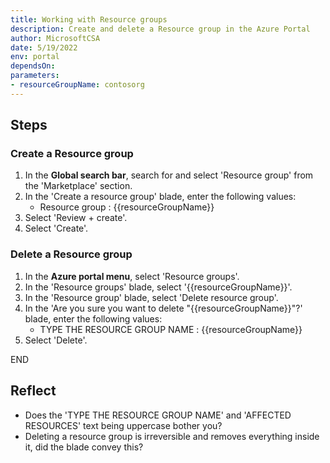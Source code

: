 ```yaml
---
title: Working with Resource groups
description: Create and delete a Resource group in the Azure Portal 
author: MicrosoftCSA
date: 5/19/2022
env: portal
dependsOn:
parameters:
- resourceGroupName: contosorg
---
```


## Steps

### Create a Resource group

1. In the **Global search bar**, search for and select 'Resource group' from the 'Marketplace' section.
2. In the 'Create a resource group' blade, enter the following values:
   - Resource group : {{resourceGroupName}}
3. Select 'Review + create'.
4. Select 'Create'.

### Delete a Resource group

1. In the **Azure portal menu**, select 'Resource groups'.
2. In the 'Resource groups' blade, select '{{resourceGroupName}}'.
3. In the 'Resource group' blade, select 'Delete resource group'.
4. In the 'Are you sure you want to delete "{{resourceGroupName}}"?' blade, enter the following values:
   - TYPE THE RESOURCE GROUP NAME : {{resourceGroupName}}
5. Select 'Delete'.

END

## Reflect

- Does the 'TYPE THE RESOURCE GROUP NAME' and 'AFFECTED RESOURCES' text being uppercase bother you?
- Deleting a resource group is irreversible and removes everything inside it, did the blade convey this?
